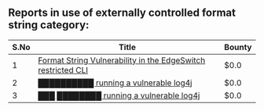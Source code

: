 ## Reports in use of externally controlled format string category:
| S.No | Title | Bounty |
| ---- | ----- | ------ |
| 1 | [Format String Vulnerability in the EdgeSwitch restricted CLI](https://hackerone.com/reports/311884) | $0.0 |
| 2 | [██████████ running a vulnerable log4j](https://hackerone.com/reports/1423496) | $0.0 |
| 3 | [███ ████████ running a vulnerable log4j](https://hackerone.com/reports/1438393) | $0.0 |